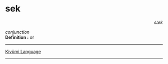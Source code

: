 
# sek

<div align="right"><i>sæk</i></div>

*conjunction*  
**Definition :** or  

---

[Kivümi Language](../README.md)

---
